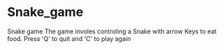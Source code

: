 # Snake_game
Snake game
The game involes  controling a Snake with arrow Keys to eat food.
Press 'Q' to quit and 'C' to play again
